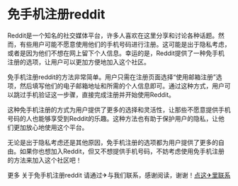# 免手机注册reddit

Reddit是一个知名的社交媒体平台，许多人喜欢在这里分享和讨论各种话题。然而，有些用户可能不愿意使用他们的手机号码进行注册。这可能是出于隐私考虑，或者是因为他们不想在网上留下个人信息。幸运的是，Reddit提供了一种免手机注册的选项，让用户可以更加方便地加入这个社区。

免手机注册reddit的方法非常简单。用户只需在注册页面选择“使用邮箱注册”选项，然后填写他们的电子邮箱地址和所需的个人信息即可。通过这种方式，用户可以跳过手机验证这一步骤，直接完成注册并开始使用Reddit。

这种免手机注册的方式为用户提供了更多的选择和灵活性，让那些不愿意提供手机号码的人也能够享受到Reddit的乐趣。这种方法也有助于保护用户的隐私，让他们更加放心地使用这个平台。

无论是出于隐私考虑还是其他原因，免手机注册的选项都为用户提供了更多的自由。如果你也想加入Reddit，但又不想提供手机号码，不妨考虑使用免手机注册的方法来加入这个社区吧！

更多 关于免手机注册reddit 请通过✈与我们联系，感谢阅读，谢谢！[点这✈里联系](https://a.k02.cc)